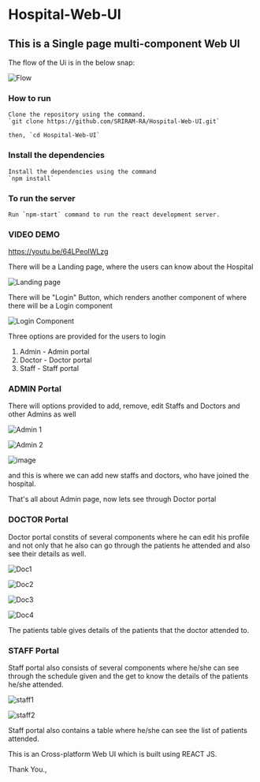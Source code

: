 # Hospital-Web-UI

## This is a Single page multi-component Web UI

The flow of the Ui is in the below snap:

![Flow](https://user-images.githubusercontent.com/55801381/121072274-9cb23280-c7ee-11eb-88ba-50cab8bfbe33.png)

### How to run
    Clone the repository using the command.
    `git clone https://github.com/SRIRAM-RA/Hospital-Web-UI.git`
    
    then, `cd Hospital-Web-UI`
         
### Install the dependencies 
    Install the dependencies using the command 
    `npm install`
       
### To run the server
    Run `npm-start` command to run the react development server.
    

### VIDEO DEMO

https://youtu.be/64LPeoIWLzg


There will be a Landing page, where the users can know about the Hospital

![Landing page](https://user-images.githubusercontent.com/55801381/121071369-78098b00-c7ed-11eb-8d47-cccac70816ee.png)

There will be "Login" Button, which renders another component of where there will be a Login component 

![Login Component](https://user-images.githubusercontent.com/55801381/121071434-91123c00-c7ed-11eb-915a-bed4dbcf10fd.png)

Three options are provided for the users to login
1. Admin - Admin portal
2. Doctor - Doctor portal
3. Staff - Staff portal

### ADMIN Portal

There will options provided to add, remove, edit Staffs and Doctors and other Admins as well

![Admin 1](https://user-images.githubusercontent.com/55801381/121071877-24e40800-c7ee-11eb-9a57-653416e82b55.png)

![Admin 2](https://user-images.githubusercontent.com/55801381/121071934-33caba80-c7ee-11eb-80b8-3b2c9909a0ad.png)

![image](https://user-images.githubusercontent.com/55801381/121072037-52c94c80-c7ee-11eb-9d31-a1fcc7b91c2b.png)

and this is where we can add new staffs and doctors, who have joined the hospital.

That's all about Admin page, now lets see through Doctor portal

### DOCTOR Portal

Doctor portal constits of several components where he can edit his profile and not only that he also can go through the patients he attended and also see their details as well.

![Doc1](https://user-images.githubusercontent.com/55801381/121072686-2530d300-c7ef-11eb-859c-35e2831a5da1.png)

![Doc2](https://user-images.githubusercontent.com/55801381/121072731-3083fe80-c7ef-11eb-8540-6ccb8b33e696.png)

![Doc3](https://user-images.githubusercontent.com/55801381/121072749-3843a300-c7ef-11eb-891d-0364a52359aa.png)

![Doc4](https://user-images.githubusercontent.com/55801381/121072965-8fe20e80-c7ef-11eb-9e2d-bc82fdb8de8b.png)

The patients table gives details of the patients that the doctor attended to.

### STAFF Portal

Staff portal also consists of several components where he/she can see through the schedule given and the get to know the details of the patients he/she attended. 

![staff1](https://user-images.githubusercontent.com/55801381/121072993-9c666700-c7ef-11eb-917e-c33db03dc444.png)

![staff2](https://user-images.githubusercontent.com/55801381/121073029-ab4d1980-c7ef-11eb-849d-552db3e62090.png)

Staff portal also contains a table where he/she can see the list of patients attended.


This is an Cross-platform Web UI which is built using REACT JS.

 
Thank You.,
